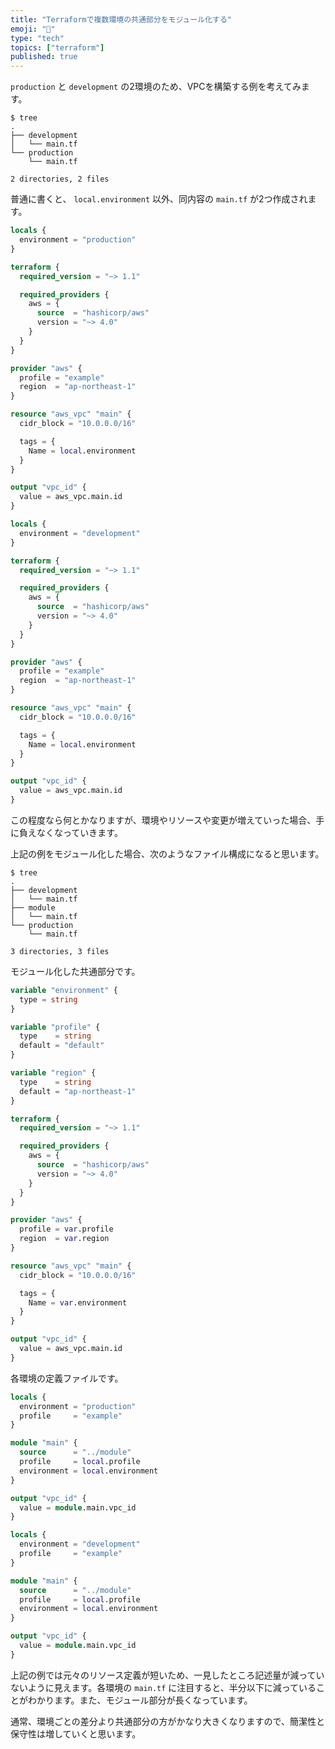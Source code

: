 ```yaml
---
title: "Terraformで複数環境の共通部分をモジュール化する"
emoji: "🥨"
type: "tech"
topics: ["terraform"]
published: true
---
```


`production` と `development` の2環境のため、VPCを構築する例を考えてみます。

```
$ tree
.
├── development
│   └── main.tf
└── production
    └── main.tf

2 directories, 2 files
```

普通に書くと、 `local.environment` 以外、同内容の `main.tf` が2つ作成されます。

```hcl:production/main.tf
locals {
  environment = "production"
}

terraform {
  required_version = "~> 1.1"

  required_providers {
    aws = {
      source  = "hashicorp/aws"
      version = "~> 4.0"
    }
  }
}

provider "aws" {
  profile = "example"
  region  = "ap-northeast-1"
}

resource "aws_vpc" "main" {
  cidr_block = "10.0.0.0/16"

  tags = {
    Name = local.environment
  }
}

output "vpc_id" {
  value = aws_vpc.main.id
}
```

```hcl:development/main.tf
locals {
  environment = "development"
}

terraform {
  required_version = "~> 1.1"

  required_providers {
    aws = {
      source  = "hashicorp/aws"
      version = "~> 4.0"
    }
  }
}

provider "aws" {
  profile = "example"
  region  = "ap-northeast-1"
}

resource "aws_vpc" "main" {
  cidr_block = "10.0.0.0/16"

  tags = {
    Name = local.environment
  }
}

output "vpc_id" {
  value = aws_vpc.main.id
}
```

この程度なら何とかなりますが、環境やリソースや変更が増えていった場合、手に負えなくなっていきます。

上記の例をモジュール化した場合、次のようなファイル構成になると思います。

```
$ tree
.
├── development
│   └── main.tf
├── module
│   └── main.tf
└── production
    └── main.tf

3 directories, 3 files
```

モジュール化した共通部分です。

```hcl:module/main.tf
variable "environment" {
  type = string
}

variable "profile" {
  type    = string
  default = "default"
}

variable "region" {
  type    = string
  default = "ap-northeast-1"
}

terraform {
  required_version = "~> 1.1"

  required_providers {
    aws = {
      source  = "hashicorp/aws"
      version = "~> 4.0"
    }
  }
}

provider "aws" {
  profile = var.profile
  region  = var.region
}

resource "aws_vpc" "main" {
  cidr_block = "10.0.0.0/16"

  tags = {
    Name = var.environment
  }
}

output "vpc_id" {
  value = aws_vpc.main.id
}
```

各環境の定義ファイルです。

```hcl:production/main.tf
locals {
  environment = "production"
  profile     = "example"
}

module "main" {
  source      = "../module"
  profile     = local.profile
  environment = local.environment
}

output "vpc_id" {
  value = module.main.vpc_id
}
```

```hcl:development/main.tf
locals {
  environment = "development"
  profile     = "example"
}

module "main" {
  source      = "../module"
  profile     = local.profile
  environment = local.environment
}

output "vpc_id" {
  value = module.main.vpc_id
}
```

上記の例では元々のリソース定義が短いため、一見したところ記述量が減っていないように見えます。各環境の `main.tf` に注目すると、半分以下に減っていることがわかります。また、モジュール部分が長くなっています。

通常、環境ごとの差分より共通部分の方がかなり大きくなりますので、簡潔性と保守性は増していくと思います。
